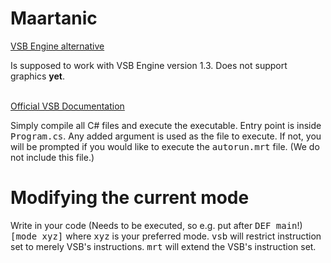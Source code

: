 # Maartanic

[VSB Engine alternative](https://scratch.mit.edu/studios/27769777/)
<p>Is supposed to work with VSB Engine version 1.3. Does not support graphics <b>yet</b>.</p>
<br>
<a href="https://1drv.ms/w/s!AnfmoStjhZY_gYJHHfx08GvbdRHsAg?e=VxucUb">Official VSB Documentation</a>
<p>
Simply compile all C# files and execute the executable. Entry point is inside <kbd>Program.cs</kbd>. Any added argument is used as the file to execute. If not, you will be prompted if you would like to execute the <kbd>autorun.mrt</kbd> file. (We do not include this file.)
</p>

# Modifying the current mode
<p>Write in your code (Needs to be executed, so e.g. put after <kbd>DEF main</kbd>!) <kbd>[mode xyz]</kbd> where <kbd>xyz</kbd> is your preferred mode. <kbd>vsb</kbd> will restrict instruction set to merely VSB's instructions. <kbd>mrt</kbd> will extend the VSB's instruction set.</p>

